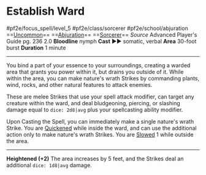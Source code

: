 # Establish Ward
#pf2e/focus_spell/level_5 #pf2e/class/sorcerer #pf2e/school/abjuration 
==[Uncommon](../../../../../TTRPGShare-Pathfinder-2E-Vault/rules/traits/uncommon.md)== ==[Abjuration](../../../../../TTRPGShare-Pathfinder-2E-Vault/rules/traits/abjuration.md)== ==[Sorcerer](../../../../../TTRPGShare-Pathfinder-2E-Vault/rules/traits/sorcerer.md)==
*Source* Advanced Player's Guide pg. 236 2.0
**Bloodline** nymph
**Cast** ►► somatic, verbal
**Area** 30-foot burst
**Duration** 1 minute

---
You bind a part of your essence to your surroundings, creating a warded area that grants you power within it, but drains you outside of it. While within the area, you can make nature's wrath Strikes by commanding plants, wind, rocks, and other natural features to attack enemies.

These are melee Strikes that use your spell attack modifier, can target any creature within the ward, and deal bludgeoning, piercing, or slashing damage equal to `dice: 2d8|avg` plus your spellcasting ability modifier.

Upon Casting the Spell, you can immediately make a single nature's wrath Strike. You are [Quickened](../../../Conditions/Quickened.md) while inside the ward, and can use the additional action only to make nature's wrath Strikes. You are [Slowed](../../../Conditions/Slowed.md) 1 while outside the area.

<hr>

**Heightened (+2)** The area increases by 5 feet, and the Strikes deal an additional `dice: 1d8|avg` damage.